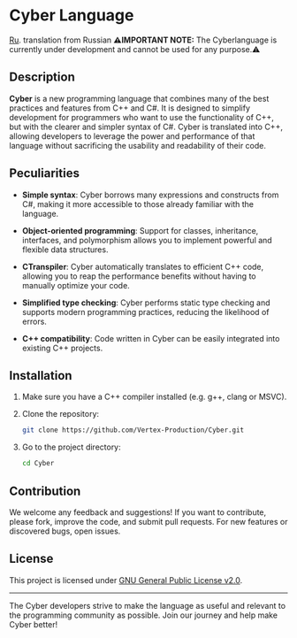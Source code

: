 # Cyber Language
[Ru]([https://www.gnu.org/licenses/old-licenses/gpl-2.0.html](https://github.com/Vertex-Production/Cyber/blob/master/README%20ru.md)).
translation from Russian
**⚠️IMPORTANT NOTE:** The Cyber ​​language is currently under development and cannot be used for any purpose.⚠️

## Description

**Cyber** is a new programming language that combines many of the best practices and features from C++ and C#. It is designed to simplify development for programmers who want to use the functionality of C++, but with the clearer and simpler syntax of C#. Cyber ​​is translated into C++, allowing developers to leverage the power and performance of that language without sacrificing the usability and readability of their code.

## Peculiarities

- **Simple syntax**: Cyber ​​borrows many expressions and constructs from C#, making it more accessible to those already familiar with the language.

- **Object-oriented programming**: Support for classes, inheritance, interfaces, and polymorphism allows you to implement powerful and flexible data structures.

- **СTranspiler**: Cyber ​​automatically translates to efficient C++ code, allowing you to reap the performance benefits without having to manually optimize your code.

- **Simplified type checking**: Cyber ​​performs static type checking and supports modern programming practices, reducing the likelihood of errors.

- **C++ compatibility**: Code written in Cyber ​​can be easily integrated into existing C++ projects.

## Installation

1. Make sure you have a C++ compiler installed (e.g. g++, clang or MSVC).
2. Clone the repository:

   ```bash
   git clone https://github.com/Vertex-Production/Cyber.git
   ```

3. Go to the project directory:
   ```bash
   cd Cyber
   ```

## Contribution

We welcome any feedback and suggestions! If you want to contribute, please fork, improve the code, and submit pull requests. For new features or discovered bugs, open issues.

## License

This project is licensed under [GNU General Public License v2.0](https://www.gnu.org/licenses/old-licenses/gpl-2.0.html).

---

The Cyber ​​developers strive to make the language as useful and relevant to the programming community as possible. Join our journey and help make Cyber ​​better!

